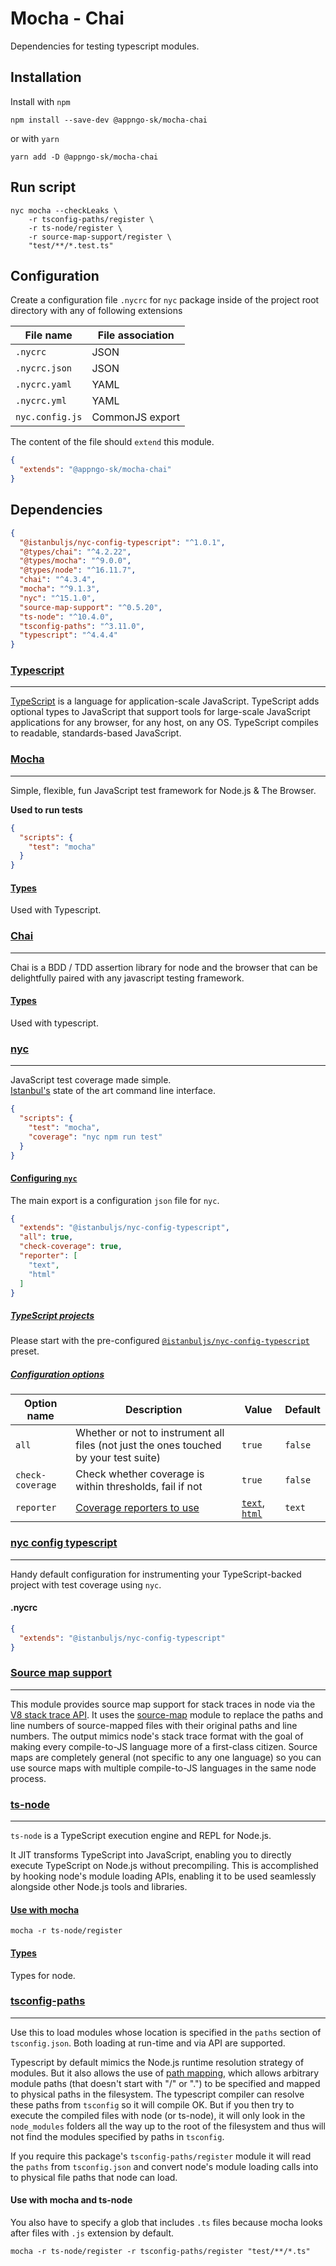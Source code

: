 # Mocha - Chai

Dependencies for testing typescript modules.

## Installation

Install with `npm`

```shell
npm install --save-dev @appngo-sk/mocha-chai
```

or with `yarn`

```shell
yarn add -D @appngo-sk/mocha-chai
```

## Run script

```shell
nyc mocha --checkLeaks \
    -r tsconfig-paths/register \
    -r ts-node/register \
    -r source-map-support/register \
    "test/**/*.test.ts"
```

## Configuration

Create a configuration file `.nycrc` for `nyc` package inside of the project root directory with any of following
extensions

| File name       | File association |
| --------------- | ---------------- |
| `.nycrc`        | JSON             |
| `.nycrc.json`   | JSON             |
| `.nycrc.yaml`   | YAML             |
| `.nycrc.yml`    | YAML             |
| `nyc.config.js` | CommonJS export  |

The content of the file should `extend` this module.

```json
{
  "extends": "@appngo-sk/mocha-chai"
}
```

## Dependencies

```json
{
  "@istanbuljs/nyc-config-typescript": "^1.0.1",
  "@types/chai": "^4.2.22",
  "@types/mocha": "^9.0.0",
  "@types/node": "^16.11.7",
  "chai": "^4.3.4",
  "mocha": "^9.1.3",
  "nyc": "^15.1.0",
  "source-map-support": "^0.5.20",
  "ts-node": "^10.4.0",
  "tsconfig-paths": "^3.11.0",
  "typescript": "^4.4.4"
}
```

### [Typescript](https://www.npmjs.com/package/typescript)

---

[TypeScript](https://www.typescriptlang.org/) is a language for application-scale JavaScript. TypeScript adds optional
types to JavaScript that support tools for large-scale JavaScript applications for any browser, for any host, on any OS.
TypeScript compiles to readable, standards-based JavaScript.

### [Mocha](https://www.npmjs.com/package/mocha)

---

Simple, flexible, fun JavaScript test framework for Node.js & The Browser.

**Used to run tests**

```json
{
  "scripts": {
    "test": "mocha"
  }
}
```

#### [Types](https://www.npmjs.com/package/@types/mocha)

Used with Typescript.

### [Chai](https://www.npmjs.com/package/chai)

---

Chai is a BDD / TDD assertion library for node and the browser that can be delightfully paired with any javascript
testing framework.

#### [Types](https://www.npmjs.com/package/@types/chai)

Used with typescript.

### [nyc](https://www.npmjs.com/package/nyc)

---

JavaScript test coverage made simple.<br/>
[Istanbul's](https://istanbul.js.org/) state of the art command line interface.

```json
{
  "scripts": {
    "test": "mocha",
    "coverage": "nyc npm run test"
  }
}
```

#### [Configuring `nyc`](https://www.npmjs.com/package/nyc#configuring-nyc)

The main export is a configuration `json` file for `nyc`.

```json
{
  "extends": "@istanbuljs/nyc-config-typescript",
  "all": true,
  "check-coverage": true,
  "reporter": [
    "text",
    "html"
  ]
}
```

##### [TypeScript projects](https://www.npmjs.com/package/nyc#typescript-projects)

Please start with the
pre-configured [`@istanbuljs/nyc-config-typescript`](https://www.npmjs.com/package/@istanbuljs/nyc-config-typescript)
preset.

##### [Configuration options](https://www.npmjs.com/package/nyc#common-configuration-options)

| Option name      | Description                                                                               | Value                                                                                                                                                     | Default |
| ---------------- | ----------------------------------------------------------------------------------------- | --------------------------------------------------------------------------------------------------------------------------------------------------------- | ------- |
| `all`            | Whether or not to instrument all files (not just the ones touched by your test suite)     | `true`                                                                                                                                                    | `false` |
| `check-coverage` | Check whether coverage is within thresholds, fail if not                                  | `true`                                                                                                                                                    | `false` |
| `reporter`       | [Coverage reporters to use](https://istanbul.js.org/docs/advanced/alternative-reporters/) | [`text`](https://istanbul.js.org/docs/advanced/alternative-reporters/#html), [`html`](https://istanbul.js.org/docs/advanced/alternative-reporters/#html)  | `text`  |

### [nyc config typescript](https://www.npmjs.com/package/@istanbuljs/nyc-config-typescript)

---

Handy default configuration for instrumenting your TypeScript-backed project with test coverage using `nyc`.

#### .nycrc

```json
{
  "extends": "@istanbuljs/nyc-config-typescript"
}
```

### [Source map support](https://www.npmjs.com/package/source-map-support)

---

This module provides source map support for stack traces in node via
the [V8 stack trace API](https://github.com/v8/v8/wiki/Stack-Trace-API). It uses
the [source-map](https://github.com/mozilla/source-map)
module to replace the paths and line numbers of source-mapped files with their original paths and line numbers. The
output mimics node's stack trace format with the goal of making every compile-to-JS language more of a first-class
citizen. Source maps are completely general (not specific to any one language) so you can use source maps with multiple
compile-to-JS languages in the same node process.

### [ts-node](https://www.npmjs.com/package/ts-node)

---

`ts-node` is a TypeScript execution engine and REPL for Node.js.

It JIT transforms TypeScript into JavaScript, enabling you to directly execute TypeScript on Node.js without
precompiling. This is accomplished by hooking node's module loading APIs, enabling it to be used seamlessly alongside
other Node.js tools and libraries.

#### [Use with mocha](https://typestrong.org/ts-node/docs/recipes/mocha/)

```shell
mocha -r ts-node/register
```

#### [Types](https://www.npmjs.com/package/@types/node)

Types for node.

### [tsconfig-paths](https://www.npmjs.com/package/tsconfig-paths)

---

Use this to load modules whose location is specified in the `paths` section of `tsconfig.json`. Both loading at run-time
and via API are supported.

Typescript by default mimics the Node.js runtime resolution strategy of modules. But it also allows the use
of [path mapping](https://www.typescriptlang.org/docs/handbook/module-resolution.html), which allows arbitrary module
paths (that doesn't start with "/" or ".")
to be specified and mapped to physical paths in the filesystem. The typescript compiler can resolve these paths
from `tsconfig` so it will compile OK. But if you then try to execute the compiled files with node (or ts-node), it will
only look in the `node_modules` folders all the way up to the root of the filesystem and thus will not find the modules
specified by paths in `tsconfig`.

If you require this package's `tsconfig-paths/register` module it will read the `paths` from `tsconfig.json`
and convert node's module loading calls into to physical file paths that node can load.

#### Use with mocha and ts-node

You also have to specify a glob that includes `.ts` files because mocha looks after files with `.js` extension by
default.

```shell
mocha -r ts-node/register -r tsconfig-paths/register "test/**/*.ts"
```

